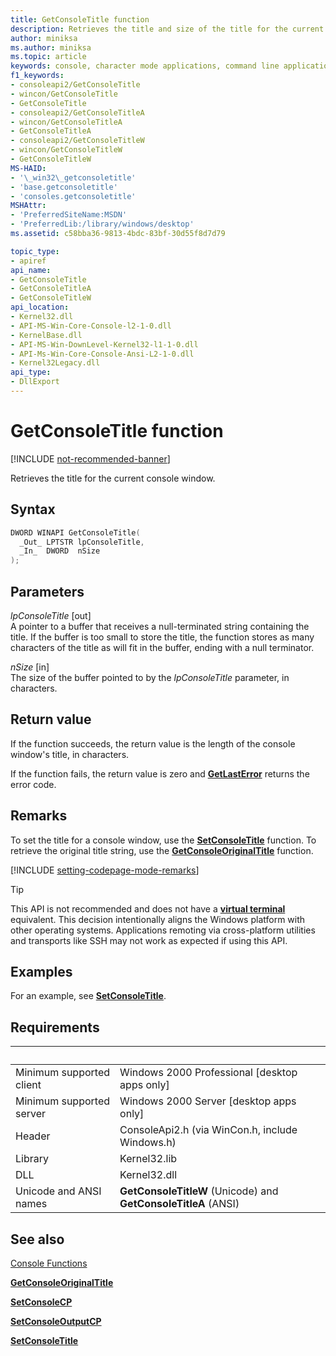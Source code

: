 ```yaml
---
title: GetConsoleTitle function
description: Retrieves the title and size of the title for the current console window.
author: miniksa
ms.author: miniksa
ms.topic: article
keywords: console, character mode applications, command line applications, terminal applications, console api
f1_keywords:
- consoleapi2/GetConsoleTitle
- wincon/GetConsoleTitle
- GetConsoleTitle
- consoleapi2/GetConsoleTitleA
- wincon/GetConsoleTitleA
- GetConsoleTitleA
- consoleapi2/GetConsoleTitleW
- wincon/GetConsoleTitleW
- GetConsoleTitleW
MS-HAID:
- '\_win32\_getconsoletitle'
- 'base.getconsoletitle'
- 'consoles.getconsoletitle'
MSHAttr:
- 'PreferredSiteName:MSDN'
- 'PreferredLib:/library/windows/desktop'
ms.assetid: c58bba36-9813-4bdc-83bf-30d55f8d7d79

topic_type:
- apiref
api_name:
- GetConsoleTitle
- GetConsoleTitleA
- GetConsoleTitleW
api_location:
- Kernel32.dll
- API-MS-Win-Core-Console-l2-1-0.dll
- KernelBase.dll
- API-MS-Win-DownLevel-Kernel32-l1-1-0.dll
- API-Ms-Win-Core-Console-Ansi-L2-1-0.dll
- Kernel32Legacy.dll
api_type:
- DllExport
---
```


# GetConsoleTitle function

[!INCLUDE [not-recommended-banner](./includes/not-recommended-banner.md)]

Retrieves the title for the current console window.

## Syntax

```C
DWORD WINAPI GetConsoleTitle(
  _Out_ LPTSTR lpConsoleTitle,
  _In_  DWORD  nSize
);
```

## Parameters

*lpConsoleTitle* \[out\]  
A pointer to a buffer that receives a null-terminated string containing the title. If the buffer is too small to store the title, the function stores as many characters of the title as will fit in the buffer, ending with a null terminator.

*nSize* \[in\]  
The size of the buffer pointed to by the *lpConsoleTitle* parameter, in characters.

## Return value

If the function succeeds, the return value is the length of the console window's title, in characters.

If the function fails, the return value is zero and [**GetLastError**](https://msdn.microsoft.com/library/windows/desktop/ms679360) returns the error code.

## Remarks

To set the title for a console window, use the [**SetConsoleTitle**](setconsoletitle.md) function. To retrieve the original title string, use the [**GetConsoleOriginalTitle**](getconsoleoriginaltitle.md) function.

[!INCLUDE [setting-codepage-mode-remarks](./includes/setting-codepage-mode-remarks.md)]

> [!TIP]
> This API is not recommended and does not have a **[virtual terminal](console-virtual-terminal-sequences.md)** equivalent. This decision intentionally aligns the Windows platform with other operating systems. Applications remoting via cross-platform utilities and transports like SSH may not work as expected if using this API.

## Examples

For an example, see [**SetConsoleTitle**](setconsoletitle.md).

## Requirements

| &nbsp; | &nbsp; |
|-|-|
| Minimum supported client | Windows 2000 Professional \[desktop apps only\] |
| Minimum supported server | Windows 2000 Server \[desktop apps only\] |
| Header | ConsoleApi2.h (via WinCon.h, include Windows.h) |
| Library | Kernel32.lib |
| DLL | Kernel32.dll |
| Unicode and ANSI names | **GetConsoleTitleW** (Unicode) and **GetConsoleTitleA** (ANSI) |

## See also

[Console Functions](console-functions.md)

[**GetConsoleOriginalTitle**](getconsoleoriginaltitle.md)

[**SetConsoleCP**](setconsolecp.md)

[**SetConsoleOutputCP**](setconsoleoutputcp.md)

[**SetConsoleTitle**](setconsoletitle.md)
